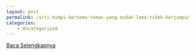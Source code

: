 ```yaml
---
layout: post
permalink: /arti-mimpi-bertemu-teman-yang-sudah-lama-tidak-berjumpa/
categories:
    - Uncategorized
---
```


[Baca Selengkapnya](/04)